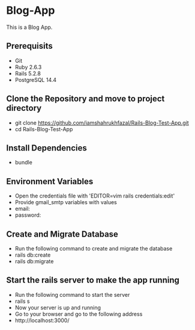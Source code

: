 
# Blog-App
This is a Blog App.
## Prerequisits
  * Git
  * Ruby 2.6.3
  * Rails 5.2.8
  * PostgreSQL 14.4
## Clone the Repository and move to project directory
  * git clone https://github.com/iamshahrukhfazal/Rails-Blog-Test-App.git
  * cd Rails-Blog-Test-App
## Install Dependencies
  * bundle
## Environment Variables
  * Open the credentials file with 'EDITOR=vim rails credentials:edit'
  * Provide gmail_smtp variables with values
  * email:
  * password:
## Create and Migrate Database
  * Run the following command to create and migrate the database
  * rails db:create
  * rails db:migrate
## Start the rails server to make the app running
  * Run the following command to start the server
  * rails s
  * Now your server is up and running
  * Go to your browser and go to the following address
  * http://localhost:3000/
